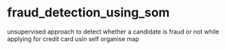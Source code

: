 # fraud_detection_using_som
unsupervised approach to detect whether a candidate is fraud or not while applying for credit card usin self organise map
